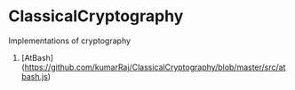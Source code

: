 # ClassicalCryptography
Implementations of cryptography

1. [AtBash] (https://github.com/kumarRaj/ClassicalCryptography/blob/master/src/atbash.js)

